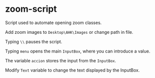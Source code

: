 # zoom-script
Script used to automate opening zoom classes.

Add zoom images to `Desktop\AHK\Images` or change path in file.

Typing `\\` pauses the script.

Typing `menu` opens the main `InputBox`, where you can introduce a value.

The variable `accion` stores the input from the `InputBox`.

Modify `Text` variable to change the text displayed by the InputBox.
